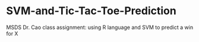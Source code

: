 # SVM-and-Tic-Tac-Toe-Prediction
MSDS Dr. Cao class assignment: using R language and SVM to predict a win for X

